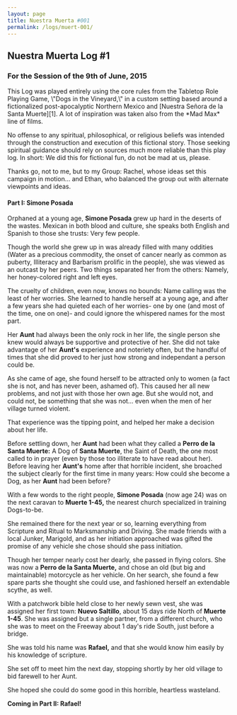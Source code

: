 ```yaml
---
layout: page
title: Nuestra Muerta #001
permalink: /logs/muert-001/
---
```


## Nuestra Muerta Log #1

### For the Session of the 9th of June, 2015

<div class="small box" markdown="1">
This Log was played entirely using the core rules from the Tabletop Role
Playing Game, \"Dogs in the Vineyard,\" in a custom setting based around
a fictionalized post-apocalyptic Northern Mexico and [Nuestra Señora de
la Santa Muerte][1]. A lot of inspiration was taken also from the *Mad
Max* line of films.

No offense to any spiritual, philosophical, or religious beliefs was
intended through the construction and execution of this fictional story.
Those seeking spiritual guidance should rely on sources much more
reliable than this play log. In short: We did this for fictional fun, do
not be mad at us, please.

Thanks go, not to me, but to my Group: Rachel, whose ideas set this
campaign in motion... and Ethan, who balanced the group out with
alternate viewpoints and ideas.

</div>

#### Part I: Simone Posada

Orphaned at a young age, **Simone Posada** grew up hard in the deserts
of the wastes. Mexican in both blood and culture, she speaks both
English and Spanish to those she trusts: Very few people.

Though the world she grew up in was already filled with many oddities
(Water as a precious commodity, the onset of cancer nearly as common as
puberty, Illiteracy and Barbarism prolific in the people), she was
viewed as an outcast by her peers. Two things separated her from the
others: Namely, her honey-colored right and left eyes.

The cruelty of children, even now, knows no bounds: Name calling was the
least of her worries. She learned to handle herself at a young age, and
after a few years she had quieted each of her worries- one by one (and
most of the time, one on one)- and could ignore the whispered names for
the most part.

Her **Aunt** had always been the only rock in her life, the single
person she knew would always be supportive and protective of her. She
did not take advantage of her **Aunt\'s** experience and noteriety
often, but the handful of times that she did proved to her just how
strong and independant a person could be.

As she came of age, she found herself to be attracted only to women (a
fact she is not, and has never been, ashamed of). This caused her all
new problems, and not just with those her own age. But she would not,
and could not, be something that she was not... even when the men of her
village turned violent.

That experience was the tipping point, and helped her make a decision
about her life.

Before settling down, her **Aunt** had been what they called a **Perro
de la Santa Muerte:** A Dog of **Santa Muerte**, the Saint of Death, the
one most called to in prayer (even by those too illiterate to have read
about her). Before leaving her **Aunt\'s** home after that horrible
incident, she broached the subject clearly for the first time in many
years: How could she become a Dog, as her **Aunt** had been before?

With a few words to the right people, **Simone Posada** (now age 24) was
on the next caravan to **Muerte 1-45,** the nearest church specialized
in training Dogs-to-be.

She remained there for the next year or so, learning everything from
Scripture and Ritual to Marksmanship and Driving. She made friends with
a local Junker, Marigold, and as her initiation approached was gifted
the promise of any vehicle she chose should she pass initiation.

Though her temper nearly cost her dearly, she passed in flying colors.
She was now a **Perro de la Santa Muerte,** and chose an old (but big
and maintainable) motorcycle as her vehicle. On her search, she found a
few spare parts she thought she could use, and fashioned herself an
extendable scythe, as well.

With a patchwork bible held close to her newly sewn vest, she was
assigned her first town: **Nuevo Saltillo**, about 15 days ride North of
**Muerte 1-45**. She was assigned but a single partner, from a different
church, who she was to meet on the Freeway about 1 day\'s ride South,
just before a bridge.

She was told his name was **Rafael,** and that she would know him easily
by his knowledge of scripture.

She set off to meet him the next day, stopping shortly by her old
village to bid farewell to her Aunt.

She hoped she could do some good in this horrible, heartless wasteland.

**Coming in Part II: Rafael!**



[1]: http://en.wikipedia.org/wiki/Santa_Muerte
